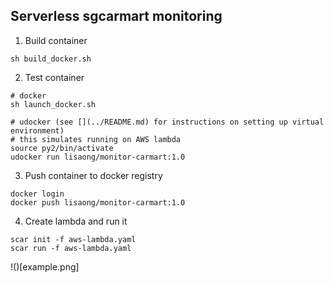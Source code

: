 ## Serverless sgcarmart monitoring

1. Build container
```
sh build_docker.sh
```

2. Test container

```
# docker
sh launch_docker.sh

# udocker (see [](../README.md) for instructions on setting up virtual environment)
# this simulates running on AWS lambda
source py2/bin/activate
udocker run lisaong/monitor-carmart:1.0
```

3. Push container to docker registry
```
docker login
docker push lisaong/monitor-carmart:1.0
```

4. Create lambda and run it
```
scar init -f aws-lambda.yaml
scar run -f aws-lambda.yaml
```

!()[example.png]